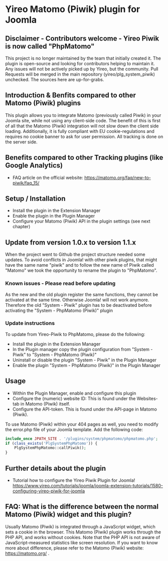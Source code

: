 # Yireo Matomo (Piwik) plugin for Joomla

## Disclaimer - Contributors welcome - Yireo Piwik is now called "PhpMatomo"
This project is no longer maintained by the team that initially created it. The plugin is open-source and looking for contributors helping to maintain it. Any issues will not be actively picked up by Yireo, but the community. Pull Requests will be merged in the main repository (yireo/plg_system_piwik) unchecked. The sources here are up-for-grabs.

## Introduction & Benfits compared to other Matomo (Piwik) plugins
This plugin allows you to integrate Matomo (previously called Piwik) in your Joomla site, while not using any client-side code. The benefit of this is first of all that the Matomo (Piwik) integration will not slow down the client side loading. Additionally, it is fully compliant with EU cookie-regulations and requires no cookie banner to ask for user permission. All tracking is done on the server side.

## Benefits compared to other Tracking plugins (like Google Analytics)
* FAQ article on the official website: https://matomo.org/faq/new-to-piwik/faq_15/

## Setup / Installation
- Install the plugin in the Extension Manager
- Enable the plugin in the Plugin Manager
- Configure your Matomo (Piwik) API in the plugin settings (see next chapter)

## Update from version 1.0.x to version 1.1.x
When the project went to Github the project structure needed some updates. To avoid conflicts in Joomla! with other piwik plugins, that might have the same name "piwik" and to follow the new name of Piwik called "Matomo" we took the opportunity to rename the plugin to "PhpMatomo".

### Known issues - Please read before updating 
As the new and the old plugin register the same functions, they cannot be activated at the same time. Otherwise Joomla! will not work anymore.
Therefore the old "System - Piwik" plugin has to be deactivated before activating the "System - PhpMatomo (Piwik)" plugin

### Update instructions
To update from Yireo-Piwik to PhpMatomo, please do the following:
- Install the plugin in the Extension Manager
- In the Plugin manager copy the plugin configuration from "System - Piwik" to "System - PhpMatomo (Piwik)"
- Uninstall or disable the plugin "System - Piwik" in the Plugin Manager
- Enable the plugin "System - PhpMatomo (Piwik)" in the Plugin Manager


## Usage
- Within the Plugin Manager, enable and configure this plugin
- Configure the (numeric) website ID: This is found under the Websites-tab in Matomo (Piwik) itself.
- Configure the API-token. This is found under the API-page in Matomo (Piwik).

To use Matomo (Piwik) within your 404 pages as well, you need to modify the error.php file of your Joomla template. Add the following code:
```php
include_once JPATH_SITE . '/plugins/system/phpmatomo/phpmatomo.php';
if (class_exists('PlgSystemPhpMatomo')) {
	PlgSystemPhpMatomo::callPiwik();
}
```

## Further details about the plugin
- Tutorial how to configure the Yireo Piwik Plugin for Joomla! https://www.yireo.com/tutorials/joomla/joomla-extension-tutorials/1580-configuring-yireo-piwik-for-joomla


## FAQ: What is the difference between the normal Matomo (Piwik) widget and this plugin?
Usually Matomo (Piwik) is integrated through a JavaScript widget, which sets a cookie in the browser. This Matomo (Piwik) plugin works through the PHP API, and works without cookies. Note that the PHP API is not aware of JavaScript-measured statistics like screen resolution. If you want to know more about difference, please refer to the Matomo (Piwik) website: https://matomo.org/ .
